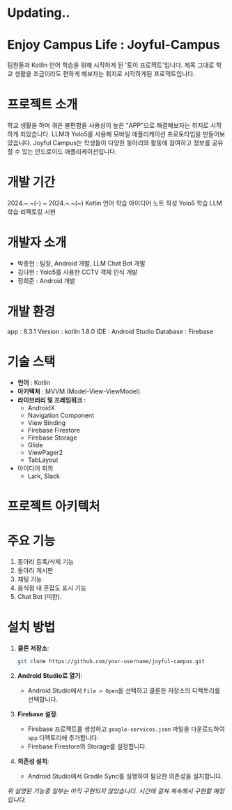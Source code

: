 # Updating..

# Enjoy Campus Life : Joyful-Campus
팀원들과 Kotlin 언어 학습을 위해 시작하게 된 '토이 프로젝트'입니다. 제목 그대로 학교 생활을 조금이라도 편하게 해보자는 취지로 시작하게된 프로젝트입니다.

# 프로젝트 소개
학교 생활을 하며 겪은 불편함을 사용성이 높은 "APP"으로 해결해보자는 취지로 시작하게 되었습니다. LLM과 Yolo5를 사용해 모바일 애플리케이션 프로토타입을 만들어보았습니다.
Joyful Campus는 학생들이 다양한 동아리와 활동에 참여하고 정보를 공유할 수 있는 안드로이드 애플리케이션입니다.

# 개발 기간
2024.~.~(-) ~ 2024.~.~(~)
Kotlin 언어 학습
아이디어 노트 작성
Yolo5 학습
LLM 학습
리팩토링
시현

# 개발자 소개
- 박종현 : 팀장, Android 개발, LLM Chat Bot 개발
- 김다현 : Yolo5를 사용한 CCTV 객체 인식 개발
- 정희준 : Android 개발

# 개발 환경
app : 8.3.1
Version : kotlin 1.8.0
IDE : Android Studio
Database : Firebase

# 기술 스택
- **언어** : Kotlin
- **아키텍처** : MVVM (Model-View-ViewModel)
- **라이브러리 및 프레임워크** :
  - AndroidX
  - Navigation Component
  - View Binding
  - Firebase Firestore
  - Firebase Storage
  - Glide
  - ViewPager2
  - TabLayout
- 아이디어 회의
  - Lark, Slack

# 프로젝트 아키텍처

# 주요 기능
1. 동아리 등록/삭제 기능
2. 동아리 게시판
3. 채팅 기능
4. 음식점 내 혼잡도 표시 기능
5. Chat Bot (미완).

# 설치 방법
1. **클론 저장소**:
    ```sh
    git clone https://github.com/your-username/joyful-campus.git
    ```

2. **Android Studio로 열기**:
    - Android Studio에서 `File > Open`을 선택하고 클론한 저장소의 디렉토리를 선택합니다.

3. **Firebase 설정**:
    - Firebase 프로젝트를 생성하고 `google-services.json` 파일을 다운로드하여 `app` 디렉토리에 추가합니다.
    - Firebase Firestore와 Storage를 설정합니다.

4. **의존성 설치**:
    - Android Studio에서 Gradle Sync를 실행하여 필요한 의존성을 설치합니다.

  *위 설명된 기능중 일부는 아직 구현되지 않았습니다. 시간에 걸쳐 계속해서 구현할 예정입니다.*
